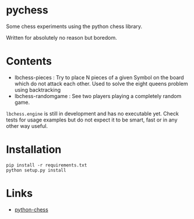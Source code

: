 # pychess

Some chess experiments using the python chess library.

Written for absolutely no reason but boredom.

# Contents

- lbchess-pieces : Try to place N pieces of a given Symbol on the board which do not attack each other. Used to solve the eight queens problem using backtracking
- lbchess-randomgame : See two players playing a completely random game.

`lbchess.engine` is still in development and has no executable yet. Check tests for usage examples but do not expect it to be smart, fast or in any other way useful.

# Installation

```
pip install -r requirements.txt
python setup.py install
```

# Links

- [python-chess](https://python-chess.readthedocs.io/en/latest/)
